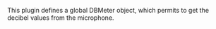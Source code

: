 This plugin defines a global DBMeter object, which permits to get the decibel values from the microphone.
